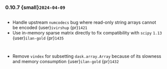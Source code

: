 ### 0.10.7 {small}`2024-04-09`

```{rubric} Bugfix
```

* Handle upstream `numcodecs` bug where read-only string arrays cannot be encoded {user}`ivirshup` {pr}`1421`
* Use in-memory sparse matrix directly to fix compatibility with `scipy` `1.13` {user}`ilan-gold` {pr}`1435`

```{rubric} Documentation
```

```{rubric} Performance
```

* Remove `vindex` for subsetting `dask.array.Array` because of its slowness and memory consumption {user}`ilan-gold` {pr}`1432`
